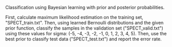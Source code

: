 Classification using Bayesian learning with prior and posterior probabilities.

First, calculate maximum likelihood estimation on the training set, "SPECT_train.txt". Then, using learned Bernoulli distributions and
the given prior function, classify the samples in the validation set ("SPECT_valid.txt") using these values for sigma: (-5, -4, -3, -2, -1, 0, 1, 2, 3, 4, 5).   Then, use the best prior to classify test data ("SPECT_test.txt") and report the error rate.
